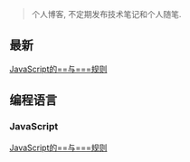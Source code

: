 > 个人博客, 不定期发布技术笔记和个人随笔.

## 最新
[JavaScript的==与===规则](https://github.com/xvno/blog/issues/4)

## 编程语言

### JavaScript
[JavaScript的==与===规则](https://github.com/xvno/blog/issues/4)

